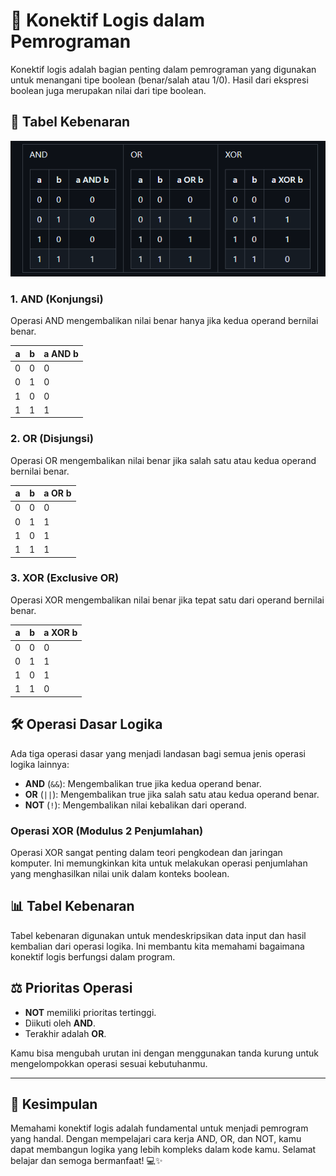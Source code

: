 # 🔗 Konektif Logis dalam Pemrograman

Konektif logis adalah bagian penting dalam pemrograman yang digunakan untuk menangani tipe boolean (benar/salah atau 1/0). Hasil dari ekspresi boolean juga merupakan nilai dari tipe boolean.

## 🧮 Tabel Kebenaran

![alt text](image.png)

### 1. **AND (Konjungsi)**
Operasi AND mengembalikan nilai benar hanya jika kedua operand bernilai benar.

| a | b | a AND b |
|---|---|---------|
| 0 | 0 |    0    |
| 0 | 1 |    0    |
| 1 | 0 |    0    |
| 1 | 1 |    1    |

### 2. **OR (Disjungsi)**
Operasi OR mengembalikan nilai benar jika salah satu atau kedua operand bernilai benar.

| a | b | a OR b |
|---|---|--------|
| 0 | 0 |   0    |
| 0 | 1 |   1    |
| 1 | 0 |   1    |
| 1 | 1 |   1    |

### 3. **XOR (Exclusive OR)**
Operasi XOR mengembalikan nilai benar jika tepat satu dari operand bernilai benar.

| a | b | a XOR b |
|---|---|---------|
| 0 | 0 |    0    |
| 0 | 1 |    1    |
| 1 | 0 |    1    |
| 1 | 1 |    0    |

## 🛠️ Operasi Dasar Logika

Ada tiga operasi dasar yang menjadi landasan bagi semua jenis operasi logika lainnya:

- **AND** (`&&`): Mengembalikan true jika kedua operand benar.
- **OR** (`||`): Mengembalikan true jika salah satu atau kedua operand benar.
- **NOT** (`!`): Mengembalikan nilai kebalikan dari operand.

### Operasi XOR (Modulus 2 Penjumlahan)
Operasi XOR sangat penting dalam teori pengkodean dan jaringan komputer. Ini memungkinkan kita untuk melakukan operasi penjumlahan yang menghasilkan nilai unik dalam konteks boolean.

## 📊 Tabel Kebenaran
Tabel kebenaran digunakan untuk mendeskripsikan data input dan hasil kembalian dari operasi logika. Ini membantu kita memahami bagaimana konektif logis berfungsi dalam program.

## ⚖️ Prioritas Operasi
- **NOT** memiliki prioritas tertinggi.
- Diikuti oleh **AND**.
- Terakhir adalah **OR**.

Kamu bisa mengubah urutan ini dengan menggunakan tanda kurung untuk mengelompokkan operasi sesuai kebutuhanmu.

---

## 🌟 Kesimpulan
Memahami konektif logis adalah fundamental untuk menjadi pemrogram yang handal. Dengan mempelajari cara kerja AND, OR, dan NOT, kamu dapat membangun logika yang lebih kompleks dalam kode kamu. Selamat belajar dan semoga bermanfaat! 💻✨
